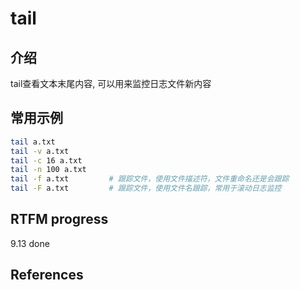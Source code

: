 
# tail

## 介绍

tail查看文本末尾内容, 可以用来监控日志文件新内容

## 常用示例

```bash
tail a.txt
tail -v a.txt
tail -c 16 a.txt
tail -n 100 a.txt
tail -f a.txt         # 跟踪文件，使用文件描述符，文件重命名还是会跟踪
tail -F a.txt         # 跟踪文件，使用文件名跟踪，常用于滚动日志监控
```

## RTFM progress

9.13 done

## References

